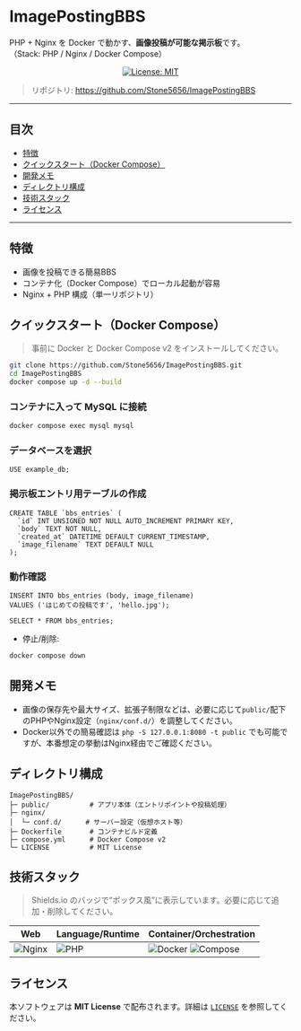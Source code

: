 # ImagePostingBBS

PHP + Nginx を Docker で動かす、**画像投稿が可能な掲示板**です。  
（Stack: PHP / Nginx / Docker Compose）

<p align="center">
  <a href="https://github.com/Stone5656/ImagePostingBBS/blob/main/LICENSE">
    <img src="https://img.shields.io/badge/License-MIT-informational?style=for-the-badge" alt="License: MIT">
  </a>
</p>

> リポジトリ: https://github.com/Stone5656/ImagePostingBBS

---

## 目次
- [特徴](#特徴)
- [クイックスタート（Docker Compose）](#クイックスタートdocker-compose)
- [開発メモ](#開発メモ)
- [ディレクトリ構成](#ディレクトリ構成)
- [技術スタック](#技術スタック)
- [ライセンス](#ライセンス)

---

## 特徴
- 画像を投稿できる簡易BBS
- コンテナ化（Docker Compose）でローカル起動が容易
- Nginx + PHP 構成（単一リポジトリ）

## クイックスタート（Docker Compose）
> 事前に Docker と Docker Compose v2 をインストールしてください。
```bash
git clone https://github.com/Stone5656/ImagePostingBBS.git
cd ImagePostingBBS
docker compose up -d --build
```

### コンテナに入って MySQL に接続
```bash
docker compose exec mysql mysql
```

### データベースを選択

```mysql
USE example_db;
```

### 掲示板エントリ用テーブルの作成

```mysql
CREATE TABLE `bbs_entries` (
  `id` INT UNSIGNED NOT NULL AUTO_INCREMENT PRIMARY KEY,
  `body` TEXT NOT NULL,
  `created_at` DATETIME DEFAULT CURRENT_TIMESTAMP,
  `image_filename` TEXT DEFAULT NULL
);
```

### 動作確認

```mysql
INSERT INTO bbs_entries (body, image_filename)
VALUES ('はじめての投稿です', 'hello.jpg');

SELECT * FROM bbs_entries;
```

* 停止/削除:

```bash
docker compose down
```

## 開発メモ
* 画像の保存先や最大サイズ、拡張子制限などは、必要に応じて`public/`配下のPHPやNginx設定（`nginx/conf.d/`）を調整してください。
* Docker以外での簡易確認は `php -S 127.0.0.1:8080 -t public` でも可能ですが、本番想定の挙動はNginx経由でご確認ください。

## ディレクトリ構成
```
ImagePostingBBS/
├─ public/          # アプリ本体（エントリポイントや投稿処理）
├─ nginx/
│  └─ conf.d/      # サーバー設定（仮想ホスト等）
├─ Dockerfile       # コンテナビルド定義
├─ compose.yml      # Docker Compose v2
└─ LICENSE          # MIT License
```

## 技術スタック

> Shields.io のバッジで“ボックス風”に表示しています。必要に応じて追加・削除してください。

| Web | Language/Runtime | Container/Orchestration |
|---|---|---|
| ![Nginx](https://img.shields.io/badge/Nginx-009639?style=for-the-badge&logo=nginx&logoColor=white) | ![PHP](https://img.shields.io/badge/PHP-777BB4?style=for-the-badge&logo=php&logoColor=white) | ![Docker](https://img.shields.io/badge/Docker-2496ED?style=for-the-badge&logo=docker&logoColor=white) ![Compose](https://img.shields.io/badge/Compose-v2-192133?style=for-the-badge&logo=docker&logoColor=white) |

<!-- skillicons.dev を使う場合の例（見た目を変えたいときに切替）：
[![Tech](https://skillicons.dev/icons?i=php,nginx,docker)](https://skillicons.dev)
-->

## ライセンス

本ソフトウェアは **MIT License** で配布されます。詳細は [`LICENSE`](./LICENSE) を参照してください。

